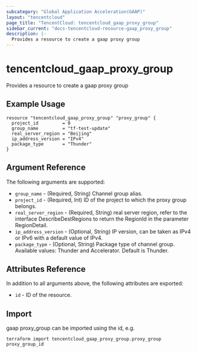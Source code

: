 ```yaml
---
subcategory: "Global Application Acceleration(GAAP)"
layout: "tencentcloud"
page_title: "TencentCloud: tencentcloud_gaap_proxy_group"
sidebar_current: "docs-tencentcloud-resource-gaap_proxy_group"
description: |-
  Provides a resource to create a gaap proxy group
---
```


# tencentcloud_gaap_proxy_group

Provides a resource to create a gaap proxy group

## Example Usage

```hcl
resource "tencentcloud_gaap_proxy_group" "proxy_group" {
  project_id         = 0
  group_name         = "tf-test-update"
  real_server_region = "Beijing"
  ip_address_version = "IPv4"
  package_type       = "Thunder"
}
```

## Argument Reference

The following arguments are supported:

* `group_name` - (Required, String) Channel group alias.
* `project_id` - (Required, Int) ID of the project to which the proxy group belongs.
* `real_server_region` - (Required, String) real server region, refer to the interface DescribeDestRegions to return the RegionId in the parameter RegionDetail.
* `ip_address_version` - (Optional, String) IP version, can be taken as IPv4 or IPv6 with a default value of IPv4.
* `package_type` - (Optional, String) Package type of channel group. Available values: Thunder and Accelerator. Default is Thunder.

## Attributes Reference

In addition to all arguments above, the following attributes are exported:

* `id` - ID of the resource.



## Import

gaap proxy_group can be imported using the id, e.g.

```
terraform import tencentcloud_gaap_proxy_group.proxy_group proxy_group_id
```

